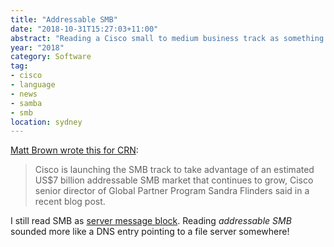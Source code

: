 ```yaml
---
title: "Addressable SMB"
date: "2018-10-31T15:27:03+11:00"
abstract: "Reading a Cisco small to medium business track as something else."
year: "2018"
category: Software
tag:
- cisco
- language
- news
- samba
- smb
location: sydney
---
```

[Matt Brown wrote this for CRN]\:

> Cisco is launching the SMB track to take advantage of an estimated US$7 billion addressable SMB market that continues to grow, Cisco senior director of Global Partner Program Sandra Flinders said in a recent blog post.

I still read SMB as [server message block]. Reading *addressable SMB* sounded more like a DNS entry pointing to a file server somewhere!

[Matt Brown wrote this for CRN]: https://www.crn.com.au/news/cisco-opens-new-smb-track-in-express-specialisation-program-514720?eid=4&edate=20181031&utm_source=UTM-IS-SPAM&utm_medium=UTM-IS-SPAM&utm_campaign=UTM-IS-SPAM
[server message block]: https://en.wikipedia.org/wiki/Server_Message_Block


